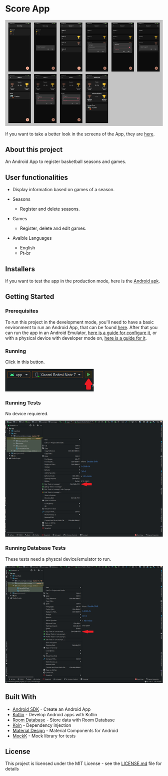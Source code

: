 # Score App
![](app_prints.png)

If you want to take a better look in the screens of the App, they are [here](https://drive.google.com/drive/folders/1syANnQYtQeNj92TQLocv94UO1QYXljZm?usp=sharing).

## About this project

An Android App to register basketball seasons and games.

## User functionalities

- Display information based on games of a season.

- Seasons
    - Register and delete seasons.

- Games 
    - Register, delete and edit games.
    
- Avaible Languages
    - English
    - Pt-br

## Installers

If you want to test the app in the production mode, here is the [Android apk](https://drive.google.com/file/d/1egSMERLWVTsHyOoqRIfRJjJco1ZpAK21/view?usp=sharing).

## Getting Started

### Prerequisites

To run this project in the development mode, you'll need to have a basic environment to run an Android App, that can be found [here](https://developer.android.com/studio).
After that you can run the app in an Android Emulator, [here is a guide for configure it](https://developer.android.com/studio/run/emulator#install), or with a physical device with developer mode on, [here is a guide for it](https://developer.android.com/studio/debug/dev-options).

### Running

Click in this button. 

![](run_app.png)

### Running Tests

No device requiered.

![](run_tests.png)

### Running Database Tests

These tests need a physcal device/emulator to run.

![](run_db_tests.png)

## Built With
- [Android SDK](https://developer.android.com/) - Create an Android App
- [Kotlin](https://developer.android.com/kotlin) - Develop Android apps with Kotlin
- [Room Database](https://developer.android.com/training/data-storage/room) - Store data with Room Database
- [Koin](https://insert-koin.io/) - Dependency injection
- [Material Design](https://material.io/develop/android/) - Material Components for Android
- [MockK](https://mockk.io/) - Mock library for tests
## License

This project is licensed under the MIT License - see the [LICENSE.md](https://github.com/diegoleonds/ScoreApp/blob/master/LICENSE) file for details
